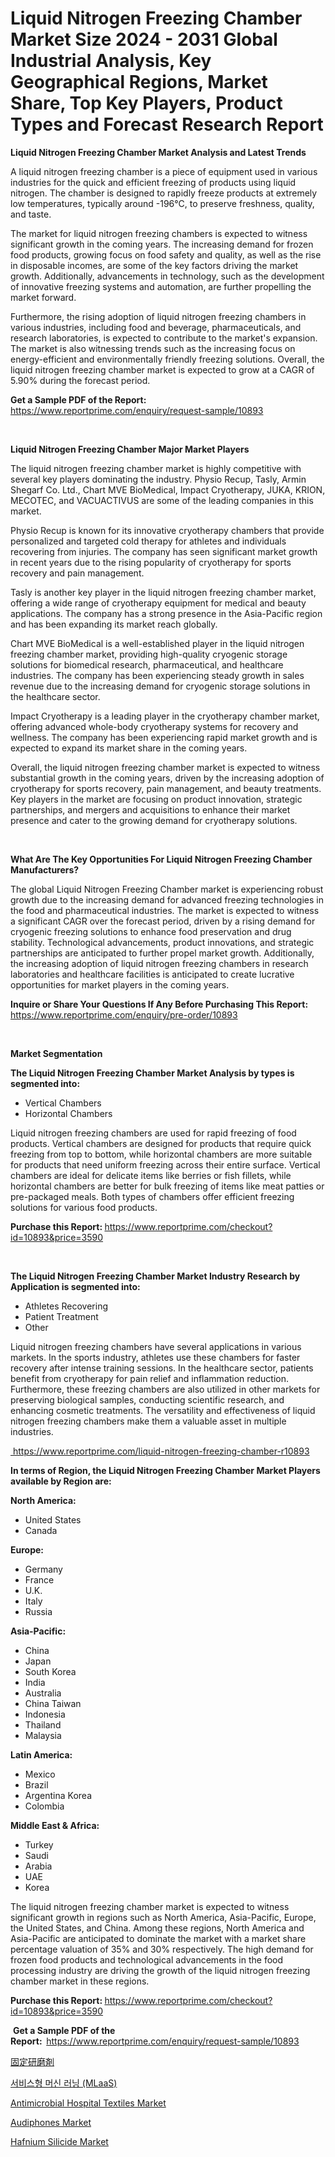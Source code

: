 <p><h1>Liquid Nitrogen Freezing Chamber Market Size 2024 - 2031 Global Industrial Analysis, Key Geographical Regions, Market Share, Top Key Players, Product Types and Forecast Research Report</h1></p><p><strong>Liquid Nitrogen Freezing Chamber Market Analysis and Latest Trends</strong></p>
<p><p>A liquid nitrogen freezing chamber is a piece of equipment used in various industries for the quick and efficient freezing of products using liquid nitrogen. The chamber is designed to rapidly freeze products at extremely low temperatures, typically around -196°C, to preserve freshness, quality, and taste.</p><p>The market for liquid nitrogen freezing chambers is expected to witness significant growth in the coming years. The increasing demand for frozen food products, growing focus on food safety and quality, as well as the rise in disposable incomes, are some of the key factors driving the market growth. Additionally, advancements in technology, such as the development of innovative freezing systems and automation, are further propelling the market forward.</p><p>Furthermore, the rising adoption of liquid nitrogen freezing chambers in various industries, including food and beverage, pharmaceuticals, and research laboratories, is expected to contribute to the market's expansion. The market is also witnessing trends such as the increasing focus on energy-efficient and environmentally friendly freezing solutions. Overall, the liquid nitrogen freezing chamber market is expected to grow at a CAGR of 5.90% during the forecast period.</p></p>
<p><strong>Get a Sample PDF of the Report:&nbsp;</strong> <a href="https://www.reportprime.com/enquiry/request-sample/10893">https://www.reportprime.com/enquiry/request-sample/10893</a></p>
<p>&nbsp;</p>
<p><strong>Liquid Nitrogen Freezing Chamber Major Market Players</strong></p>
<p><p>The liquid nitrogen freezing chamber market is highly competitive with several key players dominating the industry. Physio Recup, Tasly, Armin Shegarf Co. Ltd., Chart MVE BioMedical, Impact Cryotherapy, JUKA, KRION, MECOTEC, and VACUACTIVUS are some of the leading companies in this market.</p><p>Physio Recup is known for its innovative cryotherapy chambers that provide personalized and targeted cold therapy for athletes and individuals recovering from injuries. The company has seen significant market growth in recent years due to the rising popularity of cryotherapy for sports recovery and pain management.</p><p>Tasly is another key player in the liquid nitrogen freezing chamber market, offering a wide range of cryotherapy equipment for medical and beauty applications. The company has a strong presence in the Asia-Pacific region and has been expanding its market reach globally.</p><p>Chart MVE BioMedical is a well-established player in the liquid nitrogen freezing chamber market, providing high-quality cryogenic storage solutions for biomedical research, pharmaceutical, and healthcare industries. The company has been experiencing steady growth in sales revenue due to the increasing demand for cryogenic storage solutions in the healthcare sector.</p><p>Impact Cryotherapy is a leading player in the cryotherapy chamber market, offering advanced whole-body cryotherapy systems for recovery and wellness. The company has been experiencing rapid market growth and is expected to expand its market share in the coming years.</p><p>Overall, the liquid nitrogen freezing chamber market is expected to witness substantial growth in the coming years, driven by the increasing adoption of cryotherapy for sports recovery, pain management, and beauty treatments. Key players in the market are focusing on product innovation, strategic partnerships, and mergers and acquisitions to enhance their market presence and cater to the growing demand for cryotherapy solutions.</p></p>
<p>&nbsp;</p>
<p><strong>What Are The Key Opportunities For Liquid Nitrogen Freezing Chamber Manufacturers?</strong></p>
<p><p>The global Liquid Nitrogen Freezing Chamber market is experiencing robust growth due to the increasing demand for advanced freezing technologies in the food and pharmaceutical industries. The market is expected to witness a significant CAGR over the forecast period, driven by a rising demand for cryogenic freezing solutions to enhance food preservation and drug stability. Technological advancements, product innovations, and strategic partnerships are anticipated to further propel market growth. Additionally, the increasing adoption of liquid nitrogen freezing chambers in research laboratories and healthcare facilities is anticipated to create lucrative opportunities for market players in the coming years.</p></p>
<p><strong>Inquire or Share Your Questions If Any Before Purchasing This Report:</strong> <a href="https://www.reportprime.com/enquiry/pre-order/10893">https://www.reportprime.com/enquiry/pre-order/10893</a></p>
<p>&nbsp;</p>
<p><strong>Market Segmentation</strong></p>
<p><strong>The Liquid Nitrogen Freezing Chamber Market Analysis by types is segmented into:</strong></p>
<p><ul><li>Vertical Chambers</li><li>Horizontal Chambers</li></ul></p>
<p><p>Liquid nitrogen freezing chambers are used for rapid freezing of food products. Vertical chambers are designed for products that require quick freezing from top to bottom, while horizontal chambers are more suitable for products that need uniform freezing across their entire surface. Vertical chambers are ideal for delicate items like berries or fish fillets, while horizontal chambers are better for bulk freezing of items like meat patties or pre-packaged meals. Both types of chambers offer efficient freezing solutions for various food products.</p></p>
<p><strong>Purchase this Report:&nbsp;</strong><a href="https://www.reportprime.com/checkout?id=10893&price=3590">https://www.reportprime.com/checkout?id=10893&price=3590</a></p>
<p>&nbsp;</p>
<p><strong>The Liquid Nitrogen Freezing Chamber Market Industry Research by Application is segmented into:</strong></p>
<p><ul><li>Athletes Recovering</li><li>Patient Treatment</li><li>Other</li></ul></p>
<p><p>Liquid nitrogen freezing chambers have several applications in various markets. In the sports industry, athletes use these chambers for faster recovery after intense training sessions. In the healthcare sector, patients benefit from cryotherapy for pain relief and inflammation reduction. Furthermore, these freezing chambers are also utilized in other markets for preserving biological samples, conducting scientific research, and enhancing cosmetic treatments. The versatility and effectiveness of liquid nitrogen freezing chambers make them a valuable asset in multiple industries.</p></p>
<p><a href="https://www.reportprime.com/liquid-nitrogen-freezing-chamber-r10893">&nbsp;https://www.reportprime.com/liquid-nitrogen-freezing-chamber-r10893</a></p>
<p><strong>In terms of Region, the Liquid Nitrogen Freezing Chamber Market Players available by Region are:</strong></p>
<p>
    <p> <strong> North America: </strong>
        <ul>
            <li>United States</li>
            <li>Canada</li>
        </ul>
        </p> 
    <p> <strong> Europe: </strong>
        <ul>
            <li>Germany</li>
            <li>France</li>
            <li>U.K.</li>
            <li>Italy</li>
            <li>Russia</li>
        </ul>
        </p> 
    <p> <strong> Asia-Pacific: </strong>
        <ul>
            <li>China</li>
            <li>Japan</li>
            <li>South Korea</li>
            <li>India</li>
            <li>Australia</li>
            <li>China Taiwan</li>
            <li>Indonesia</li>
            <li>Thailand</li>
            <li>Malaysia</li>
        </ul>
        </p> 
    <p> <strong> Latin America: </strong>
        <ul>
            <li>Mexico</li>
            <li>Brazil</li>
            <li>Argentina Korea</li>
            <li>Colombia</li>
        </ul>
        </p> 
    <p> <strong> Middle East & Africa: </strong>
        <ul>
            <li>Turkey</li>
            <li>Saudi</li>
            <li>Arabia</li>
            <li>UAE</li>
            <li>Korea</li>
        </ul>
    </p>
    </p>
<p><p>The liquid nitrogen freezing chamber market is expected to witness significant growth in regions such as North America, Asia-Pacific, Europe, the United States, and China. Among these regions, North America and Asia-Pacific are anticipated to dominate the market with a market share percentage valuation of 35% and 30% respectively. The high demand for frozen food products and technological advancements in the food processing industry are driving the growth of the liquid nitrogen freezing chamber market in these regions.</p></p>
<p><strong>Purchase this Report: </strong><a href="https://www.reportprime.com/checkout?id=10893&price=3590">https://www.reportprime.com/checkout?id=10893&price=3590</a></p>
<p>&nbsp;<strong>Get a Sample PDF of the Report:&nbsp;&nbsp;</strong><a href="https://www.reportprime.com/enquiry/request-sample/10893">https://www.reportprime.com/enquiry/request-sample/10893</a></p>
<p><strong></strong></p>
<p><p><a href="https://github.com/cbigkbh02719/Market-Research-Report-List-1/blob/main/625708924242.md">固定研磨剤</a></p><p><a href="https://github.com/vsr06p4p49/Market-Research-Report-List-1/blob/main/333398022178.md">서비스형 머신 러닝 (MLaaS)</a></p><p><a href="https://github.com/angelajermaine/Market-Research-Report-List-2/blob/main/antimicrobial-hospital-textiles-market.md">Antimicrobial Hospital Textiles Market</a></p><p><a href="https://github.com/provorikovar/Market-Research-Report-List-4/blob/main/audiphones-market.md">Audiphones Market</a></p><p><a href="https://issuu.com/reportprime-2/docs/hafnium-silicide-market-size-2030.pptx">Hafnium Silicide Market</a></p></p>
